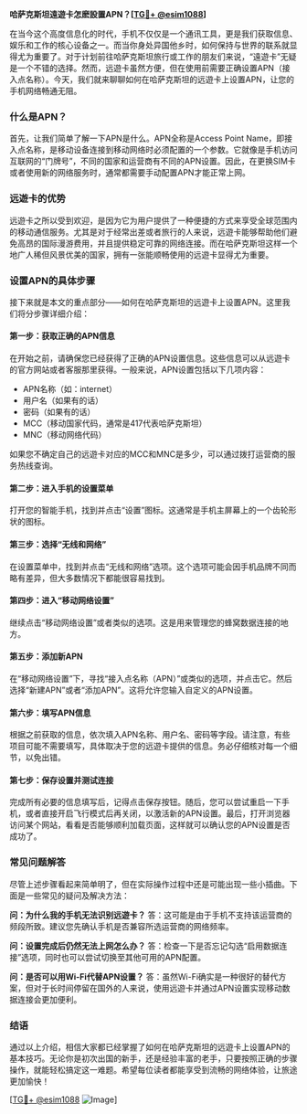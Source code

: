 **哈萨克斯坦遠遊卡怎麽設置APN？[[TG💪+ @esim1088](https://t.me/s/esim1088)]**

在当今这个高度信息化的时代，手机不仅仅是一个通讯工具，更是我们获取信息、娱乐和工作的核心设备之一。而当你身处异国他乡时，如何保持与世界的联系就显得尤为重要了。对于计划前往哈萨克斯坦旅行或工作的朋友们来说，“遠遊卡”无疑是一个不错的选择。然而，远遊卡虽然方便，但在使用前需要正确设置APN（接入点名称）。今天，我们就来聊聊如何在哈萨克斯坦的远遊卡上设置APN，让您的手机网络畅通无阻。

### 什么是APN？

首先，让我们简单了解一下APN是什么。APN全称是Access Point Name，即接入点名称，是移动设备连接到移动网络时必须配置的一个参数。它就像是手机访问互联网的“门牌号”，不同的国家和运营商有不同的APN设置。因此，在更换SIM卡或者使用新的网络服务时，通常都需要手动配置APN才能正常上网。

### 远遊卡的优势

远遊卡之所以受到欢迎，是因为它为用户提供了一种便捷的方式来享受全球范围内的移动通信服务。尤其是对于经常出差或者旅行的人来说，远遊卡能够帮助他们避免高昂的国际漫游费用，并且提供稳定可靠的网络连接。而在哈萨克斯坦这样一个地广人稀但风景优美的国家，拥有一张能顺畅使用的远遊卡显得尤为重要。

### 设置APN的具体步骤

接下来就是本文的重点部分——如何在哈萨克斯坦的远遊卡上设置APN。这里我们将分步骤详细介绍：

#### 第一步：获取正确的APN信息
在开始之前，请确保您已经获得了正确的APN设置信息。这些信息可以从远遊卡的官方网站或者客服那里获得。一般来说，APN设置包括以下几项内容：
- APN名称（如：internet）
- 用户名（如果有的话）
- 密码（如果有的话）
- MCC（移动国家代码，通常是417代表哈萨克斯坦）
- MNC（移动网络代码）

如果您不确定自己的远遊卡对应的MCC和MNC是多少，可以通过拨打运营商的服务热线查询。

#### 第二步：进入手机的设置菜单
打开您的智能手机，找到并点击“设置”图标。这通常是手机主屏幕上的一个齿轮形状的图标。

#### 第三步：选择“无线和网络”
在设置菜单中，找到并点击“无线和网络”选项。这个选项可能会因手机品牌不同而略有差异，但大多数情况下都能很容易找到。

#### 第四步：进入“移动网络设置”
继续点击“移动网络设置”或者类似的选项。这是用来管理您的蜂窝数据连接的地方。

#### 第五步：添加新APN
在“移动网络设置”下，寻找“接入点名称（APN）”或类似的选项，并点击它。然后选择“新建APN”或者“添加APN”。这将允许您输入自定义的APN设置。

#### 第六步：填写APN信息
根据之前获取的信息，依次填入APN名称、用户名、密码等字段。请注意，有些项目可能不需要填写，具体取决于您的远遊卡提供的信息。务必仔细核对每一个细节，以免出错。

#### 第七步：保存设置并测试连接
完成所有必要的信息填写后，记得点击保存按钮。随后，您可以尝试重启一下手机，或者直接开启飞行模式后再关闭，以激活新的APN设置。最后，打开浏览器访问某个网站，看看是否能够顺利加载页面，这样就可以确认您的APN设置是否成功了。

### 常见问题解答

尽管上述步骤看起来简单明了，但在实际操作过程中还是可能出现一些小插曲。下面是一些常见的疑问及解决方法：

**问：为什么我的手机无法识别远遊卡？**
答：这可能是由于手机不支持该运营商的频段所致。建议您先确认手机是否兼容所选运营商的网络频率。

**问：设置完成后仍然无法上网怎么办？**
答：检查一下是否忘记勾选“启用数据连接”选项，同时也可以尝试切换至其他可用的APN配置。

**问：是否可以用Wi-Fi代替APN设置？**
答：虽然Wi-Fi确实是一种很好的替代方案，但对于长时间停留在国外的人来说，使用远遊卡并通过APN设置实现移动数据连接会更加便利。

### 结语

通过以上介绍，相信大家都已经掌握了如何在哈萨克斯坦的远遊卡上设置APN的基本技巧。无论你是初次出国的新手，还是经验丰富的老手，只要按照正确的步骤操作，就能轻松搞定这一难题。希望每位读者都能享受到流畅的网络体验，让旅途更加愉快！

[[TG💪+ @esim1088](https://t.me/s/esim1088) ![Image](https://i.postimg.cc/4NQfJmqS/Snipaste-2025-05-13-00-14-12.png)]